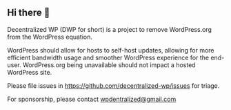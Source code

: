 ## Hi there 👋

Decentralized WP (DWP for short) is a project to remove WordPress.org from the WordPress equation.

WordPress should allow for hosts to self-host updates, allowing for more efficient bandwidth usage and smoother WordPress experience for the end-user. WordPress.org being unavailable should not impact a hosted WordPress site.

Please file issues in https://github.com/decentralized-wp/issues for triage.

For sponsorship, please contact wpdentralized@gmail.com
